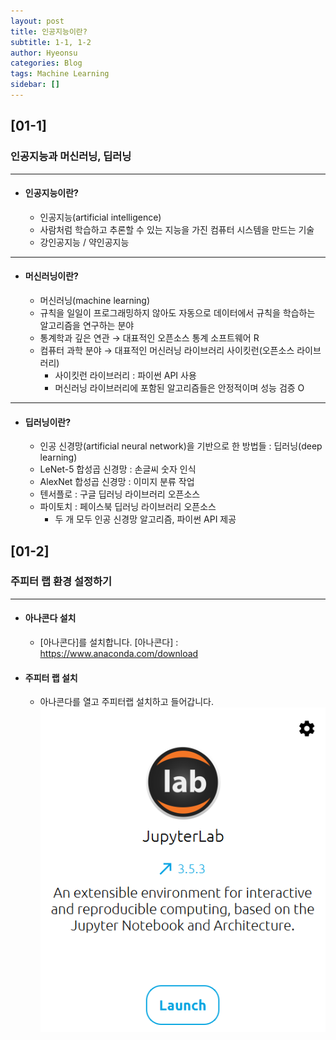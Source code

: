 ```yaml
---
layout: post
title: 인공지능이란?
subtitle: 1-1, 1-2
author: Hyeonsu
categories: Blog
tags: Machine Learning
sidebar: []
---
```


## [01-1]

### 인공지능과 머신러닝, 딥러닝
------------------
- #### 인공지능이란?
    - 인공지능(artificial intelligence)
    - 사람처럼 학습하고 추론할 수 있는 지능을 가진 컴퓨터 시스템을 만드는 기술
    - 강인공지능 / 약인공지능 
-------------------
- #### 머신러닝이란?
    - 머신러닝(machine learning)
    - 규칙을 일일이 프로그래밍하지 않아도 자동으로 데이터에서 규칙을 학습하는 알고리즘을 연구하는 분야
    - 통계학과 깊은 연관 → 대표적인 오픈소스 통계 소프트웨어 R
    - 컴퓨터 과학 분야 → 대표적인 머신러닝 라이브러리 사이킷런(오픈소스 라이브러리)
        - 사이킷런 라이브러리 : 파이썬 API 사용
        - 머신러닝 라이브러리에 포함된 알고리즘들은 안정적이며 성능 검증 O
-------------------    
- #### 딥러닝이란?
    - 인공 신경망(artificial neural network)을 기반으로 한 방법들 : 딥러닝(deep learning)
    - LeNet-5 합성곱 신경망 : 손글씨 숫자 인식
    - AlexNet 합성곱 신경망 : 이미지 분류 작업
    - 텐서플로 : 구글 딥러닝 라이브러리 오픈소스
    - 파이토치 : 페이스북 딥러닝 라이브러리 오픈소스
        - 두 개 모두 인공 신경망 알고리즘, 파이썬 API 제공

## [01-2]

### 주피터 랩 환경 설정하기
-------------------
- #### 아나콘다 설치
    - [아나콘다]를 설치합니다.
[아나콘다] : https://www.anaconda.com/download

- #### 주피터 랩 설치 
    - 아나콘다를 열고 주피터랩 설치하고 들어갑니다.
    ![JupyterLab](/assets/images/post/2023-07-02-%5B1-11-2%5D/01.png)
    